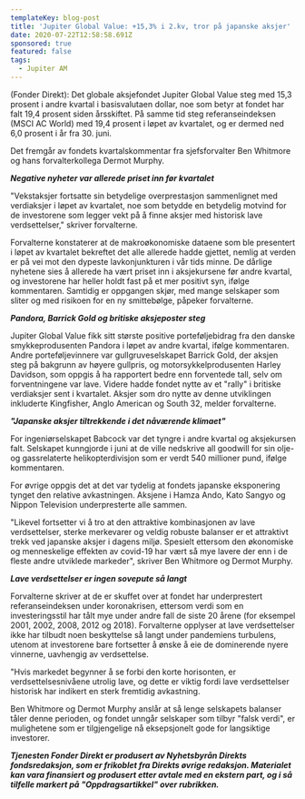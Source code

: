 ```yaml
---
templateKey: blog-post
title: 'Jupiter Global Value: +15,3% i 2.kv, tror på japanske aksjer'
date: 2020-07-22T12:58:58.691Z
sponsored: true
featured: false
tags:
  - Jupiter AM
---
```

(Fonder Direkt): Det globale aksjefondet Jupiter Global Value steg med 15,3 prosent i andre kvartal i basisvalutaen dollar, noe som betyr at fondet har falt 19,4 prosent siden årsskiftet. På samme tid steg referanseindeksen (MSCI AC World) med 19,4 prosent i løpet av kvartalet, og er dermed ned 6,0 prosent i år fra 30. juni.



Det fremgår av fondets kvartalskommentar fra sjefsforvalter Ben Whitmore og hans forvalterkollega Dermot Murphy.



_**Negative nyheter var allerede priset inn før kvartalet**_



"Vekstaksjer fortsatte sin betydelige overprestasjon sammenlignet med verdiaksjer i løpet av kvartalet, noe som betydde en betydelig motvind for de investorene som legger vekt på å finne aksjer med historisk lave verdsettelser," skriver forvalterne.



Forvalterne konstaterer at de makroøkonomiske dataene som ble presentert i løpet av kvartalet bekreftet det alle allerede hadde gjettet, nemlig at verden er på vei mot den dypeste lavkonjunkturen i vår tids minne. De dårlige nyhetene sies å allerede ha vært priset inn i aksjekursene før andre kvartal, og investorene har heller holdt fast på et mer positivt syn, ifølge kommentaren. Samtidig er oppgangen skjør, med mange selskaper som sliter og med risikoen for en ny smittebølge, påpeker forvalterne.



_**Pandora, Barrick Gold og britiske aksjeposter steg**_



Jupiter Global Value fikk sitt største positive porteføljebidrag fra den danske smykkeprodusenten Pandora i løpet av andre kvartal, ifølge kommentaren. Andre porteføljevinnere var gullgruveselskapet Barrick Gold, der aksjen steg på bakgrunn av høyere gullpris, og motorsykkelprodusenten Harley Davidson, som oppgis å ha rapportert bedre enn forventede tall, selv om forventningene var lave. Videre hadde fondet nytte av et "rally" i britiske verdiaksjer sent i kvartalet. Aksjer som dro nytte av denne utviklingen inkluderte Kingfisher, Anglo American og South 32, melder forvalterne.



_**"Japanske aksjer tiltrekkende i det nåværende klimaet"**_



For ingeniørselskapet Babcock var det tyngre i andre kvartal og aksjekursen falt. Selskapet kunngjorde i juni at de ville nedskrive all goodwill for sin olje- og gassrelaterte helikopterdivisjon som er verdt 540 millioner pund, ifølge kommentaren.



For øvrige oppgis det at det var tydelig at fondets japanske eksponering tynget den relative avkastningen. Aksjene i Hamza Ando, Kato Sangyo og Nippon Television underpresterte alle sammen.



"Likevel fortsetter vi å tro at den attraktive kombinasjonen av lave verdsettelser, sterke merkevarer og veldig robuste balanser er et attraktivt trekk ved japanske aksjer i dagens miljø. Spesielt ettersom den økonomiske og menneskelige effekten av covid-19 har vært så mye lavere der enn i de fleste andre utviklede markeder", skriver Ben Whitmore og Dermot Murphy.



_**Lave verdsettelser er ingen sovepute så langt**_



Forvalterne skriver at de er skuffet over at fondet har underprestert referanseindeksen under koronakrisen, ettersom verdi som en investeringsstil har tålt mye under andre fall de siste 20 årene (for eksempel 2001, 2002, 2008, 2012 og 2018). Forvalterne opplyser at lave verdsettelser ikke har tilbudt noen beskyttelse så langt under pandemiens turbulens, utenom at investorene bare fortsetter å ønske å eie de dominerende nyere vinnerne, uavhengig av verdsettelse.



"Hvis markedet begynner å se forbi den korte horisonten, er verdsettelsesnivåene utrolig lave, og dette er viktig fordi lave verdsettelser historisk har indikert en sterk fremtidig avkastning.



Ben Whitmore og Dermot Murphy anslår at så lenge selskapets balanser tåler denne perioden, og fondet unngår selskaper som tilbyr "falsk verdi", er mulighetene som er tilgjengelige nå eksepsjonelt gode for langsiktige investorer.



_**Tjenesten Fonder Direkt er produsert av Nyhetsbyrån Direkts fondsredaksjon, som er frikoblet fra Direkts øvrige redaksjon. Materialet kan vara finansiert og produsert etter avtale med en ekstern part, og i så tilfelle markert på "Oppdragsartikkel" over rubrikken.**_
